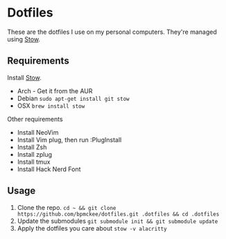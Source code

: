 # Dotfiles
These are the dotfiles I use on my personal computers.  They're managed using [Stow](https://www.gnu.org/software/stow/).

## Requirements
Install [Stow](https://www.gnu.org/software/stow/).

* Arch - Get it from the AUR
* Debian `sudo apt-get install git stow`
* OSX `brew install stow`

Other requirements

- Install NeoVim
- Install Vim plug, then run :PlugInstall
- Install Zsh
- Install zplug
- Install tmux
- Install Hack Nerd Font

## Usage

1. Clone the repo. `cd ~ && git clone https://github.com/bpmckee/dotfiles.git .dotfiles && cd .dotfiles`
2. Update the submodules `git submodule init && git submodule update`
3. Apply the dotfiles you care about `stow -v alacritty`

